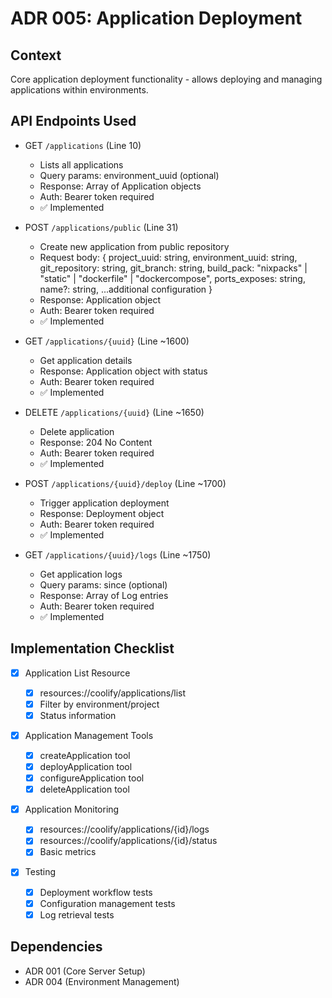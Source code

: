 # ADR 005: Application Deployment

## Context

Core application deployment functionality - allows deploying and managing applications within environments.

## API Endpoints Used

- GET `/applications` (Line 10)

  - Lists all applications
  - Query params: environment_uuid (optional)
  - Response: Array of Application objects
  - Auth: Bearer token required
  - ✅ Implemented

- POST `/applications/public` (Line 31)

  - Create new application from public repository
  - Request body: {
    project_uuid: string,
    environment_uuid: string,
    git_repository: string,
    git_branch: string,
    build_pack: "nixpacks" | "static" | "dockerfile" | "dockercompose",
    ports_exposes: string,
    name?: string,
    ...additional configuration
    }
  - Response: Application object
  - Auth: Bearer token required
  - ✅ Implemented

- GET `/applications/{uuid}` (Line ~1600)

  - Get application details
  - Response: Application object with status
  - Auth: Bearer token required
  - ✅ Implemented

- DELETE `/applications/{uuid}` (Line ~1650)

  - Delete application
  - Response: 204 No Content
  - Auth: Bearer token required
  - ✅ Implemented

- POST `/applications/{uuid}/deploy` (Line ~1700)

  - Trigger application deployment
  - Response: Deployment object
  - Auth: Bearer token required
  - ✅ Implemented

- GET `/applications/{uuid}/logs` (Line ~1750)
  - Get application logs
  - Query params: since (optional)
  - Response: Array of Log entries
  - Auth: Bearer token required
  - ✅ Implemented

## Implementation Checklist

- [x] Application List Resource

  - [x] resources://coolify/applications/list
  - [x] Filter by environment/project
  - [x] Status information

- [x] Application Management Tools

  - [x] createApplication tool
  - [x] deployApplication tool
  - [x] configureApplication tool
  - [x] deleteApplication tool

- [x] Application Monitoring

  - [x] resources://coolify/applications/{id}/logs
  - [x] resources://coolify/applications/{id}/status
  - [x] Basic metrics

- [x] Testing
  - [x] Deployment workflow tests
  - [x] Configuration management tests
  - [x] Log retrieval tests

## Dependencies

- ADR 001 (Core Server Setup)
- ADR 004 (Environment Management)
